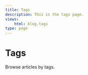 ```yaml
---
title: Tags
description: This is the tags page.
views:
    html: blog.tags
type: page
---
```


# Tags

Browse articles by tags.

